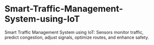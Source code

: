 # Smart-Traffic-Management-System-using-IoT
Smart Traffic Management System using IoT: Sensors monitor traffic, predict congestion, adjust signals, optimize routes, and enhance safety.
